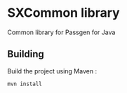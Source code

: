 # SXCommon library
Common library for Passgen for Java

## Building
Build the project using Maven :

    mvn install


